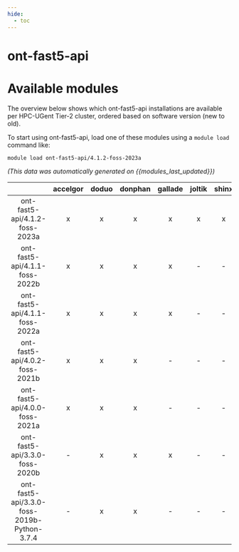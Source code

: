 ```yaml
---
hide:
  - toc
---
```


ont-fast5-api
=============

# Available modules


The overview below shows which ont-fast5-api installations are available per HPC-UGent Tier-2 cluster, ordered based on software version (new to old).

To start using ont-fast5-api, load one of these modules using a `module load` command like:

```shell
module load ont-fast5-api/4.1.2-foss-2023a
```

*(This data was automatically generated on {{modules_last_updated}})*  

| |accelgor|doduo|donphan|gallade|joltik|shinx|skitty|
| :---: | :---: | :---: | :---: | :---: | :---: | :---: | :---: |
|ont-fast5-api/4.1.2-foss-2023a|x|x|x|x|x|x|x|
|ont-fast5-api/4.1.1-foss-2022b|x|x|x|x|-|-|-|
|ont-fast5-api/4.1.1-foss-2022a|x|x|x|x|-|-|-|
|ont-fast5-api/4.0.2-foss-2021b|x|x|x|-|-|-|-|
|ont-fast5-api/4.0.0-foss-2021a|x|x|x|-|-|-|-|
|ont-fast5-api/3.3.0-foss-2020b|-|x|x|x|-|-|-|
|ont-fast5-api/3.3.0-foss-2019b-Python-3.7.4|-|x|x|-|-|-|-|
